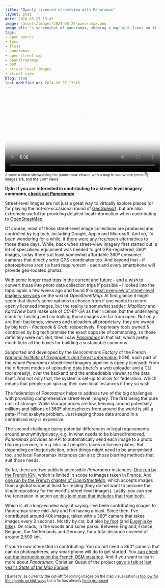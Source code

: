 ```yaml
---
title: "Openly licensed streetview with Panoramax"
layout: post
date: 2024-08-23 13:45
image: /assets/images/2024-08-23-panoramax.png
image_alt: "a screenshot of panoramax, showing a map with lines on it for where images are placed, with a small insert of an actual 360 degree image"
tags: 
- open source
- foss 
- floss 
- panoramax
- open street map
- openstreetmap
- OSM
- street-level images
- street view
blog: true
last_modified_at: 2024-08-23 13:45
---
```


<video controls width="100%" loop="true" poster="/assets/images/2024-08-23-panoramax.png">
  <source src="/assets/videos/2024-08-23-panoramax.mp4" type="video/mp4"/>
    <p>
        A video of Panoramax in action. Starting out with a map view which has small orange lines for where images are available. 
        Then going into the actual 360 degree images and moving around. 
    </p>
</video>
<small id="fn1-anchor">
    Above: a video showcasing the panoramax viewer, with a map to see where (most<sup><a href="#fn1">[1]</a></sup>) images are, and the 360º views.
</small>

**tl;dr: If you are interested in contributing to a street-level imagery commons, [check out _Panoramax_](https://panoramax.fr/)**

Street-level images are not just a great way to virtually explore places (or for playing the not-so-occasional round of [GeoGuessr](https://www.geoguessr.com/)), but are also extremely useful for providing detailed local information when contributing to [OpenStreetMap](https://www.openstreetmap.org). 

Of course, most of those street-level image collections are produced and controlled by big tech, including Google, Apple and Microsoft.
And so, I'd been wondering for a while, if there were any free/open alternatives to those these days. 
While, back when street-view imagery first started out, a lot of specialised equipment was needed to get GPS-registered, 360º images, today there's at least somewhat affordable 360º consumer cameras that directly write GPS coordinates too. 
And beyond that - if photospheres aren't a hard requirement -  each and every smartphone will provide geo-located photos. 

With some longer road trips in the current and future - and a wish to convert those into photo data collection trips if possible - I looked into the topic again a few weeks ago and found this [great overview of street-level imagery services](https://wiki.openstreetmap.org/wiki/Street-level_imagery_services) on the wiki of _OpenStreetMap_. 
At first glance it might seem that there's some options to choose from if one wants to record openly licensed images, but the reality is somewhat sadder: 
_Mapillary_ and _KartaView_ both make use of _CC-BY-SA_ as their license, but the underlaying stack for hosting and controlling those images are far from open. 
Not only are their backends, viewers and uploaders all proprietary, they are owned by big tech - _Facebook_ & _Grab_, respectively. 
Proprietary tools owned & controlled by big tech promise the exact opposite of commoning, so those definitely were out. 
But, then I saw [_Panoramax_](https://panoramax.fr) in that list, which pretty much ticks all the boxes for building a sustainable commons. 

Supported and developed by the _Geocommons Factory_ of the French [_National Institute of Geographic and Forest Information_](https://www.ign.fr/institut) (IGN), each part of the whole _Panoramax_ street-level imagery pipeline is openly licensed: 
From the different modes of uploading data (there's a web uploader and a CLI tool already), over the backand and the embeddable viewer, to the data itself. 
And not only that, the system is set-up to allow for federation. Which means that people can spin up their own local instances if they so wish. 

The federation of _Panoramax_ helps to address two of the big challenges with providing comprehensive street-level imagery. 
The first being the pure cost of storage. 
While storage prices are low, keeping around potentially millions and billions of 360º photospheres from around the world is still a peta- if not exabyte problem. Just keeping those data around in a centralised way is expensive. 

The second challenge being potential differences in legal requirements around anonymity/privacy, e.g. in what needs to be blurred/removed. _Panoramax_ provides an API to automatically send each image to a photo blurring service, to e.g. blur out people's faces or license plates. But depending on the jurisdiction, other things might need to be anonymised too, and local Panoramax instances can also chose blurring methods that suit those needs. 

So far, there are two publicly accessible _Panoramax_ instances: 
[One run by the French IGN](https://panoramax.ign.fr), which is limited in scope to images taken in France. 
And [one run by the French chapter of _OpenStreetMap_](https://panoramax.openstreetmap.fr), which accepts images from a global scope at least for testing (they do not want to become the single repository for the world's street-level images). Lastly, you can see the federation in action [on this joint map that includes that from both](https://api.panoramax.xyz).

Which is all a long-winded way of saying: 
I've been contributing images to Panoramax since mid-July and I'm having a blast. 
Since then, I've contributed around 40k images, taken with a 360º camera that takes images every 2 seconds. 
Mostly by car, but also [by foot](https://scholar.social/@gedankenstuecke/112763921080835205) (and [Eugenia by bike](https://scholar.social/@gedankenstuecke/112779020016826824)). 
On roads, in the woods and some parks. 
Between England, France, Belgium, the Netherlands and Germany, for a total distance covered of around 2,500 km. 

If you're now interested in contributing:
You do not need a 360º camera that can do photospheres, any smartphone will do to get started.
You [can check out the instructions on the French OSM instance](https://panoramax.openstreetmap.fr).
And if you want to learn more about _Panoramax_, Christian Quest of the project [gave a talk at last year's _State of the Map Europe_](https://www.youtube.com/watch?v=Vh87F5Zie6k). 

<p id='fn1'>
    <small>
        <a href="#fn1-anchor">[1]</a> <em>Mostly</em>, as currently the cut-off for joining images on the map visualisation 
        <a href="https://gitlab.com/panoramax/server/api/-/issues/177">is too low for the speeds on highways</a> but a fix has already 
        <a href="https://gitlab.com/panoramax/server/api/-/merge_requests/300">been proposed</a>.
    </small>
</p>
